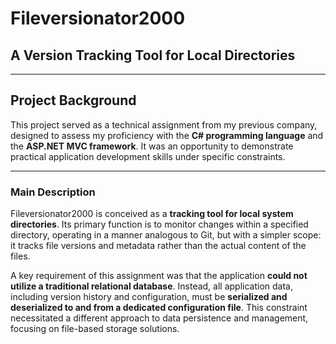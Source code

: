 # Fileversionator2000

## A Version Tracking Tool for Local Directories

---

## **Project Background**

This project served as a technical assignment from my previous company, designed to assess my proficiency with the **C# programming language** and the **ASP.NET MVC framework**. It was an opportunity to demonstrate practical application development skills under specific constraints.

---

### **Main Description**

Fileversionator2000 is conceived as a **tracking tool for local system directories**. Its primary function is to monitor changes within a specified directory, operating in a manner analogous to Git, but with a simpler scope: it tracks file versions and metadata rather than the actual content of the files.

A key requirement of this assignment was that the application **could not utilize a traditional relational database**. Instead, all application data, including version history and configuration, must be **serialized and deserialized to and from a dedicated configuration file**. This constraint necessitated a different approach to data persistence and management, focusing on file-based storage solutions.